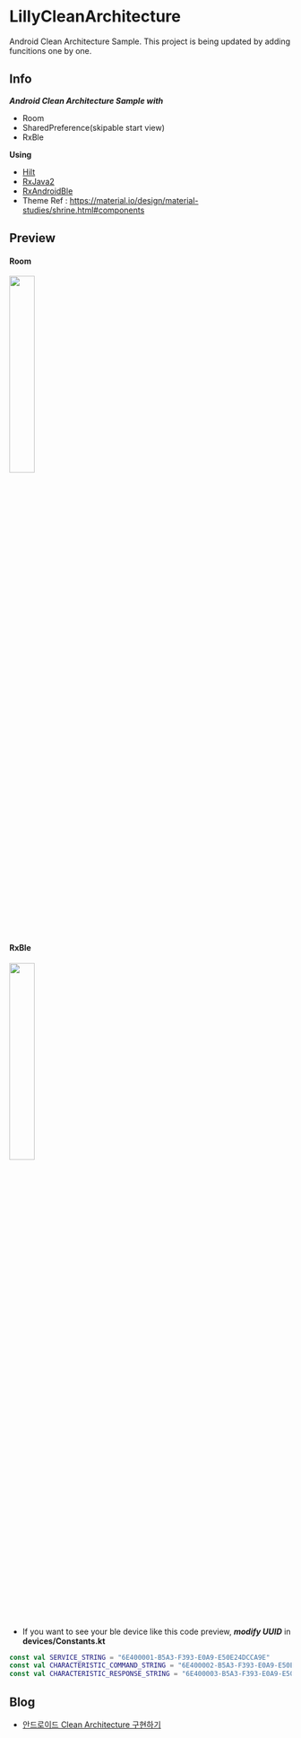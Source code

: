 # LillyCleanArchitecture
Android Clean Architecture Sample.
This project is being updated by adding funcitions one by one.

## Info

***Android Clean Architecture Sample with***
- Room
- SharedPreference(skipable start view)
- RxBle

 **Using**
  - [Hilt](https://dagger.dev/hilt/)
  - [RxJava2](https://github.com/ReactiveX/RxJava/wiki/What's-different-in-2.0)
  - [RxAndroidBle](https://github.com/dariuszseweryn/RxAndroidBle)
  - Theme Ref : https://material.io/design/material-studies/shrine.html#components


## Preview
#### Room
<img src = "https://github.com/DDANGEUN/LillyCleanArchitecture/blob/main/lillyClean_room.gif" width="30%">

#### RxBle
<img src = "https://github.com/DDANGEUN/LillyCleanArchitecture/blob/main/lillyClean_ble.gif" width="30%">



  - If you want to see your ble device like this code preview, ***modify UUID*** in **devices/Constants.kt**

```Kotlin
const val SERVICE_STRING = "6E400001-B5A3-F393-E0A9-E50E24DCCA9E"
const val CHARACTERISTIC_COMMAND_STRING = "6E400002-B5A3-F393-E0A9-E50E24DCCA9E"
const val CHARACTERISTIC_RESPONSE_STRING = "6E400003-B5A3-F393-E0A9-E50E24DCCA9E"
```

## Blog

- [안드로이드 Clean Architecture 구현하기](https://ddangeun.tistory.com/138)
